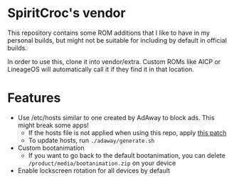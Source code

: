 # SpiritCroc's vendor

This repository contains some ROM additions that I like to have in my personal builds,
but might not be suitable for including by default in official builds.

In order to use this, clone it into vendor/extra.
Custom ROMs like AICP or LineageOS will automatically call it if they find it in that location.

# Features

- Use /etc/hosts similar to one created by AdAway to block ads. This might break some apps!
    - If the hosts file is not applied when using this repo, apply [this patch](https://github.com/SpiritCroc/android_build/commit/567169f3c70c5ca9d45a0ea868140ac390790c85)
    - To update hosts, run `./adaway/generate.sh`
- Custom bootanimation
    - If you want to go back to the default bootanimation, you can delete `/product/media/bootanimation.zip` on your device
- Enable lockscreen rotation for all devices by default
